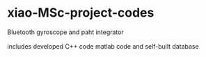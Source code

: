 # xiao-MSc-project-codes

Bluetooth gyroscope and paht integrator  

includes developed C++ code matlab code and self-built database　
